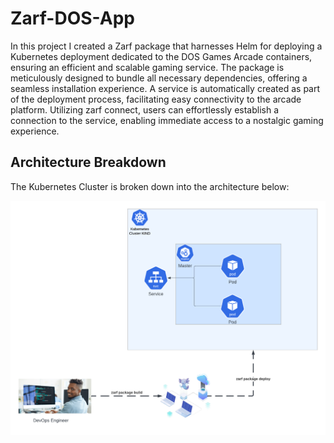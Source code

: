 # Zarf-DOS-App

In this project I created a Zarf package that harnesses Helm for deploying a Kubernetes deployment dedicated to the DOS Games Arcade containers, ensuring an efficient and scalable gaming service. The package is meticulously designed to bundle all necessary dependencies, offering a seamless installation experience. A service is automatically created as part of the deployment process, facilitating easy connectivity to the arcade platform. Utilizing zarf connect, users can effortlessly establish a connection to the service, enabling immediate access to a nostalgic gaming experience.

## Architecture Breakdown

The Kubernetes Cluster is broken down into the architecture below:

![kubernetes](https://github.com/rjones18/Images/blob/main/(untitled).png)
